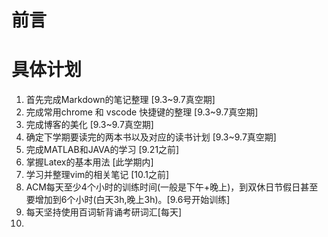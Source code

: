 # 前言

# 具体计划
1. 首先完成Markdown的笔记整理 [9.3~9.7真空期]
2. 完成常用chrome 和 vscode 快捷键的整理 [9.3~9.7真空期]
3. 完成博客的美化 [9.3~9.7真空期]
4. 确定下学期要读完的两本书以及对应的读书计划 [9.3~9.7真空期]
5. 完成MATLAB和JAVA的学习 [9.21之前]
6. 掌握Latex的基本用法 [此学期内]
7. 学习并整理vim的相关笔记 [10.1之前]
8. ACM每天至少4个小时的训练时间(一般是下午+晚上)，到双休日节假日甚至要增加到6个小时(白天3h,晚上3h)。[9.6号开始训练]
9. 每天坚持使用百词斩背诵考研词汇[每天]
10. 